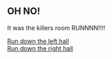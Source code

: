 ## OH NO!

It was the killers room RUNNNN!!!!

[Run down the left hall](left.md)  
[Run down the right hall](right.md)